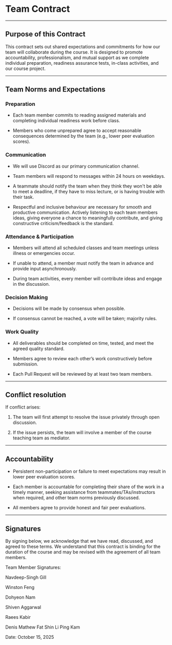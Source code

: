 # Team Contract

---
## Purpose of this Contract

This contract sets out shared expectations and commitments for how our team will collaborate during the course. It is designed to promote accountability, professionalism, and mutual support as we complete individual preparation, readiness assurance tests, in-class activities, and our course project.

---
## Team Norms and Expectations

### Preparation

* Each team member commits to reading assigned materials and completing individual readiness work before class.

* Members who come unprepared agree to accept reasonable consequences determined by the team (e.g., lower peer evaluation scores).

### Communication

* We will use Discord as our primary communication channel.

* Team members will respond to messages within 24 hours on weekdays.

* A teammate should notify the team when they think they won't be able to meet a deadline, if they have to miss lecture, or is having trouble with their task.

* Respectful and inclusive behaviour are necessary for smooth and productive communication. Actively listening to each team members ideas, giving everyone a chance to meaningfully contribute, and giving constructive criticism/feedback is the standard.

### Attendance & Participation

* Members will attend all scheduled classes and team meetings unless illness or emergencies occur.

* If unable to attend, a member must notify the team in advance and provide input asynchronously.

* During team activities, every member will contribute ideas and engage in the discussion.

### Decision Making

* Decisions will be made by consensus when possible.

* If consensus cannot be reached, a vote will be taken; majority rules.

### Work Quality

* All deliverables should be completed on time, tested, and meet the agreed quality standard.

* Members agree to review each other’s work constructively before submission.

* Each Pull Request will be reviewed by at least two team members.

---

## Conflict resolution

If conflict arises:

1. The team will first attempt to resolve the issue privately through open discussion.

2. If the issue persists, the team will involve a member of the course teaching team as mediator.

---

## Accountability

* Persistent non-participation or failure to meet expectations may result in lower peer evaluation scores.

* Each member is accountable for completing their share of the work in a timely manner, seeking assistance from teammates/TAs/instructors when required, and other team norms previously discussed.

* All members agree to provide honest and fair peer evaluations.

---

## Signatures

By signing below, we acknowledge that we have read, discussed, and agreed to these terms. We understand that this contract is binding for the duration of the course and may be revised with the agreement of all team members.

Team Member Signatures:

Navdeep-Singh Gill

Winston Feng

Dohyeon Nam

Shiven Aggarwal

Raees Kabir

Denis Mathew Fat Shin Li Ping Kam
<!-- Insert your names here -->

Date: October 15, 2025
